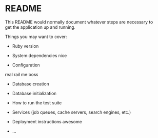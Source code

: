 # README

This README would normally document whatever steps are necessary to get the
application up and running.

Things you may want to cover:

* Ruby version

* System dependencies
nice
* Configuration

real
rail me boss

* Database creation

* Database initialization

* How to run the test suite

* Services (job queues, cache servers, search engines, etc.)

* Deployment instructions
awesome
* ...
